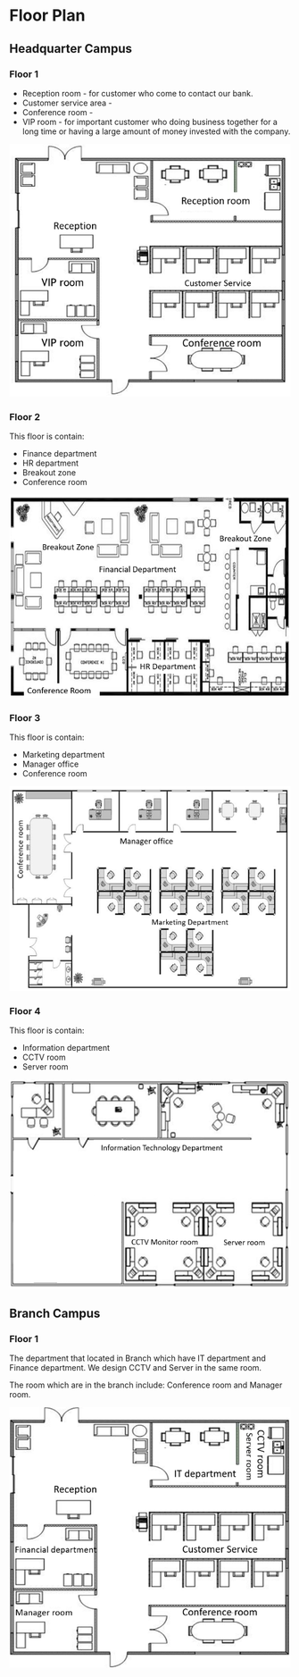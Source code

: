 # Floor Plan

## Headquarter Campus

### Floor 1

* Reception room - for customer who come to contact our bank. &#x20;
* Customer service area -&#x20;
* Conference room -&#x20;
* VIP room - for important customer who doing business together for a long time or having a large amount of money invested with the company.

![](<../../.gitbook/assets/Screenshot 2022-02-12 214537.png>)

### Floor 2

This floor is contain:

* Finance department
* HR department
* Breakout zone
* Conference room

![](<../../.gitbook/assets/Screenshot 2022-02-12 215250.png>)

### Floor 3&#x20;

This floor is contain:

* Marketing department&#x20;
* Manager office
* Conference room

![](<../../.gitbook/assets/Screenshot 2022-02-12 215502.png>)

### Floor 4

This floor is contain:

* Information department
* CCTV room&#x20;
* Server room

![](<../../.gitbook/assets/Screenshot 2022-02-12 215631.png>)

## Branch Campus

### Floor 1

The department that located in Branch which have IT department and Finance department. We design CCTV and Server in the same room.&#x20;

The room which are in the branch include: Conference room and Manager room.&#x20;

![](<../../.gitbook/assets/Screenshot 2022-02-12 220118 (1).png>)
